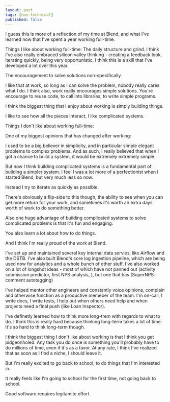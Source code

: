 ```yaml
---
layout: post
tags: [non-technical]
published: false
---
```


I guess this is more of a reflection of my time at Blend, and what I've learned now that I've spent a year working full-time. 

Things I like about working full-time:
The daily structure and grind. I think I've also really embraced silicon valley thinking - creating a feedback look, iterating quickly, being very opportunistic. 
I think this is a skill that I've developed a lot over this year.

The encouragement to solve solutions non-specifically. 

I like that at work, so long as I can solve the problem, nobody really cares what I do. I think also, work really encourages simple solutions. 
You're encourage to reuse code, to call into libraries, to write simple programs. 

I think the biggest thing that I enjoy about working is simply building things. 

I like to see how all the pieces interact, I like complicated systems. 

Things I don't like about working full-time:

One of my biggest opinions that has changed after working:

I used to be a big believer in simplicity, and in particular simple elegant problems to complex problems. 
And as such, I really believed that when I got a chance to build a system, it would be extremely extremely simple. 

But now I think building complicated systems is a fundamental part of building a simpler system. 
I feel I was a lot more of a perfectionist when I started Blend, but very much less so now. 

Instead I try to iterate as quickly as possible. 

There's obviously a flip-side to this though, the ability to see when you can get more return for your work, and sometimes it's worth an extra days worth of work to do something better. 

Also one huge advantage of building complicated systems to solve complicated problems is that it's fun and engaging. 

You also learn a lot about how to do things. 

And I think I'm really proud of the work at Blend. 

I've set up and maintained several key internal data servies, like Airflow and the DSTB. 
I've also built Blend's core log ingestion pipeline, which are being used now for analytics and a whole bunch of other stuff. 
I've also worked on a lot of longshot ideas - most of which have not panned out (activity submission predictor, first NPS analysis, ), but one that has (SuperNPS- comment autotagging)

I've helped mentor other engineers and constantly voice opinions, complain and otherwise function as a productive memeber of the team. I'm on-call, I write docs, I write tests, I help out when others need help and when projects need a final push (like Loan Inspector).


I've definetly learned how to think more long-trem with regards to what to do. I think this is really hard because thinking long-term takes a lot of time. It's so hard to think long-term though. 

I think the biggest thing I don't like about working is that I think you get pidgeonholed. Any task you do once is something you'll probably have to do millions of time, even if it's as a favor.
At any rate, I think I've realized that as soon as I find a niche, I should leave it. 

But I'm really excited to go back to school, to do things that I'm interested in. 

It really feels like I'm going to school for the first time, not going back to school. 

Good software requires legitamite effort.
